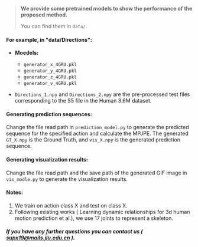 > **We provide some pretrained models to show the performance of the proposed method.**
>
> You can find them in ``data/``.

#### For example, in "data/Directions":

- **Moedels:**
  - ``generator_x_4GRU.pkl``
  -  ``generator_y_4GRU.pkl``
  - ``generator_z_4GRU.pkl``
  -  ``generator_v_4GRU.pkl``

-  ``Directions_1.npy`` and `Directions_2.npy` are the pre-processed test files corresponding to the S5 file in the Human 3.6M dataset.

#### Generating prediction sequences:

Change the file read path in `prediction_model.py` to generate the predicted sequence for the specified action and calculate the MPJPE. The generated `GT_X.npy` is the Ground Truth, and `vis_X.npy` is the generated prediction sequence.

#### Generating visualization results:

 Change the file read path and the save path of the generated GIF image in `vis_modle.py` to generate the visualization results.

#### Notes:

1. We train on action class X and test on class X.
2.  Following existing works ( Learning dynamic relationships for 3d human motion prediction et al.),  we use 17 joints to represent a skeleton.

##### **If you have any further questions you can contact us ( *supx19@mails.jlu.edu.cn ).***

